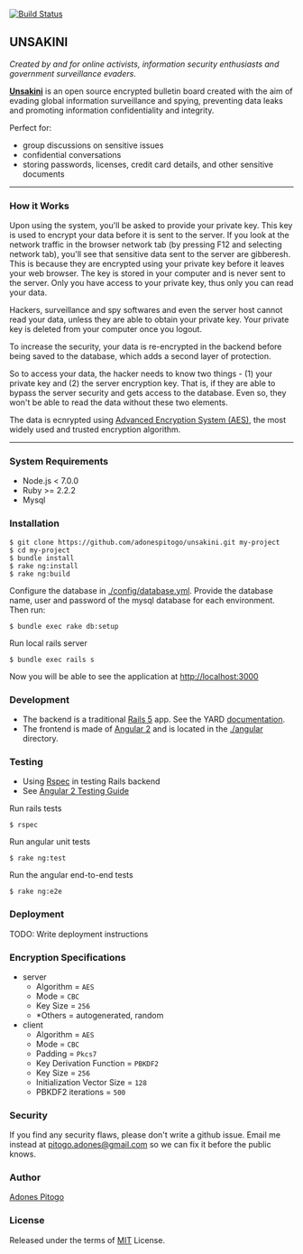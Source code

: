 [![Build Status](https://travis-ci.org/adonespitogo/unsakini.svg?branch=master)](https://travis-ci.org/adonespitogo/unsakini)

UNSAKINI
-----------
*Created by and for online activists, information security enthusiasts and government surveillance evaders.*


**[Unsakini](https://www.unsakini.com)** is an open source encrypted bulletin board created with the aim of evading global information surveillance and spying, preventing data leaks and promoting information confidentiality and integrity.

Perfect for:

 - group discussions on sensitive issues
 - confidential conversations
 - storing passwords, licenses, credit card details, and other sensitive documents


-------------------------

### How it Works
Upon using the system, you'll be asked to provide your private key. This key is used to encrypt your data before it is sent to the server. If you look at the network traffic in the browser network tab (by pressing F12 and selecting network tab), you'll see that sensitive data sent to the server are gibberesh. This is because they are encrypted using your private key before it leaves your web browser. The key is stored in your computer and is never sent to the server. Only you have access to your private key, thus only you can read your data.

Hackers, surveillance and spy softwares and even the server host cannot read your data, unless they are able to obtain your private key. Your private key is deleted from your computer once you logout.

To increase the security, your data is re-encrypted in the backend before being saved to the database, which adds a second layer of protection.

So to access your data, the hacker needs to know two things - (1) your private key and (2) the server encryption key. That is, if they are able to bypass the server security and gets access to the database. Even so, they won't be able to read the data without these two elements.

The data is ecnrypted using [Advanced Encryption System (AES)](https://en.wikipedia.org/wiki/Advanced_Encryption_Standard), the most widely used and trusted encryption algorithm.

------

### System Requirements
 - Node.js < 7.0.0
 - Ruby >= 2.2.2
 - Mysql

### Installation

```
$ git clone https://github.com/adonespitogo/unsakini.git my-project
$ cd my-project
$ bundle install
$ rake ng:install
$ rake ng:build
```

Configure the database in [./config/database.yml](./config/database.yml). Provide the database name, user and password of the mysql database for each environment. Then run:
```
$ bundle exec rake db:setup
```

Run local rails server
```
$ bundle exec rails s
```
Now you will be able to see the application at [http://localhost:3000](http://localhost:3000)

### Development
 - The backend is a traditional [Rails 5](http://rubyonrails.org/) app. See the YARD [ documentation](https://www.unsakini.com/docs/backend/).
 - The frontend is made of [Angular 2](https://angular.io/) and is located in the [./angular](./angular) directory.

### Testing
 - Using [Rspec](http://rspec.info/) in testing Rails backend
 - See [Angular 2 Testing Guide](https://angular.io/docs/ts/latest/guide/testing.html)

Run rails tests
```
$ rspec
```
Run angular unit tests
```
$ rake ng:test
```
Run the angular end-to-end tests
```
$ rake ng:e2e
```

### Deployment
TODO: Write deployment instructions

### Encryption Specifications

  - server
    - Algorithm = `AES`
    - Mode = `CBC`
    - Key Size = `256`
    - *Others = autogenerated, random
  - client
    - Algorithm = `AES`
    - Mode = `CBC`
    - Padding = `Pkcs7`
    - Key Derivation Function = `PBKDF2`
    - Key Size = `256`
    - Initialization Vector Size = `128`
    - PBKDF2 iterations = `500`

### Security
  If you find any security flaws, please don't write a github issue. Email me instead at pitogo.adones@gmail.com so we can fix it before the public knows.

### Author
[Adones Pitogo](http://adonespitogo.com)

### License
Released under the terms of [MIT](./LICENSCE.txt) License.
